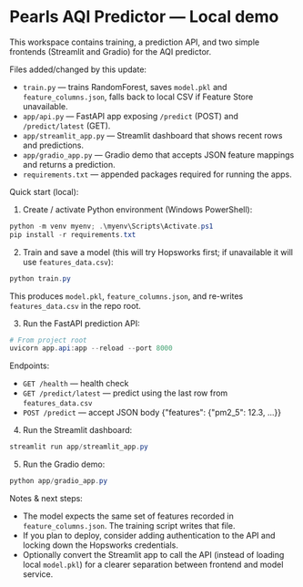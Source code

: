 # Pearls AQI Predictor — Local demo

This workspace contains training, a prediction API, and two simple frontends (Streamlit and Gradio) for the AQI predictor.

Files added/changed by this update:
- `train.py` — trains RandomForest, saves `model.pkl` and `feature_columns.json`, falls back to local CSV if Feature Store unavailable.
- `app/api.py` — FastAPI app exposing `/predict` (POST) and `/predict/latest` (GET).
- `app/streamlit_app.py` — Streamlit dashboard that shows recent rows and predictions.
- `app/gradio_app.py` — Gradio demo that accepts JSON feature mappings and returns a prediction.
- `requirements.txt` — appended packages required for running the apps.

Quick start (local):

1) Create / activate Python environment (Windows PowerShell):

```powershell
python -m venv myenv; .\myenv\Scripts\Activate.ps1
pip install -r requirements.txt
```

2) Train and save a model (this will try Hopsworks first; if unavailable it will use `features_data.csv`):

```powershell
python train.py
```

This produces `model.pkl`, `feature_columns.json`, and re-writes `features_data.csv` in the repo root.

3) Run the FastAPI prediction API:

```powershell
# From project root
uvicorn app.api:app --reload --port 8000
```

Endpoints:
- `GET /health` — health check
- `GET /predict/latest` — predict using the last row from `features_data.csv`
- `POST /predict` — accept JSON body {"features": {"pm2_5": 12.3, ...}}

4) Run the Streamlit dashboard:

```powershell
streamlit run app/streamlit_app.py
```

5) Run the Gradio demo:

```powershell
python app/gradio_app.py
```

Notes & next steps:
- The model expects the same set of features recorded in `feature_columns.json`. The training script writes that file.
- If you plan to deploy, consider adding authentication to the API and locking down the Hopsworks credentials.
- Optionally convert the Streamlit app to call the API (instead of loading local `model.pkl`) for a clearer separation between frontend and model service.

